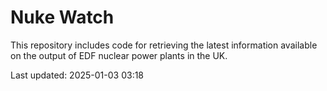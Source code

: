 # Nuke Watch

This repository includes code for retrieving the latest information available on the output of EDF nuclear power plants in the UK.

Last updated: 2025-01-03 03:18